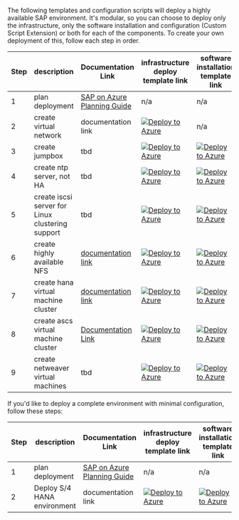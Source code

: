 The following templates and configuration scripts will deploy a highly available SAP environment.  It's modular, so you can choose to deploy only the infrastructure, only the software installation and configuration (Custom Script Extension) or both for each of the components. To create your own deployment of this, follow each step in order. 

Step | description | Documentation Link | infrastructure deploy template link | software installation template link
---- | ----------- | ------------------ | ------------- | -----------------------------------
1 | plan deployment | [SAP on Azure Planning Guide](https://docs.microsoft.com/en-us/azure/virtual-machines/workloads/sap/get-started) | n/a |  n/a 
2 | create virtual network | documentation link | [![Deploy to Azure](http://azuredeploy.net/deploybutton.png)](https://portal.azure.com/#create/Microsoft.Template/uri/https%3A%2F%2Fraw.githubusercontent.com%2FAzureCAT-GSI%2FHana-Test-Deploy%2Fmaster%2Fvnet.json) | n/a
3 | create jumpbox | tbd  | [![Deploy to Azure](http://azuredeploy.net/deploybutton.png)](https://portal.azure.com/#create/Microsoft.Template/uri/https%3A%2F%2Fraw.githubusercontent.com%2FAzureCAT-GSI%2FHana-Test-Deploy%2Fmaster%2FVms%2Fhanajumpbox.json) | [![Deploy to Azure](http://azuredeploy.net/deploybutton.png)](https://portal.azure.com/#create/Microsoft.Template/uri/https%3A%2F%2Fraw.githubusercontent.com%2FAzureCAT-GSI%2FHana-Test-Deploy%2Fmaster%2FVms%2Fhanajumpbox_sw.json)
4 | create ntp server, not HA | tbd | [![Deploy to Azure](http://azuredeploy.net/deploybutton.png)](https://portal.azure.com/#create/Microsoft.Template/uri/https%3A%2F%2Fraw.githubusercontent.com%2FAzureCAT-GSI%2FHana-Test-Deploy%2Fmaster%2Fsap-ntp-server%2Fntpserver-infra.json) | [![Deploy to Azure](http://azuredeploy.net/deploybutton.png)](https://portal.azure.com/#create/Microsoft.Template/uri/https%3A%2F%2Fraw.githubusercontent.com%2FAzureCAT-GSI%2FHana-Test-Deploy%2Fmaster%2Fsap-ntp-server%2Fntpserver-sw.json)
5 | create iscsi server for Linux clustering support | tbd | [![Deploy to Azure](http://azuredeploy.net/deploybutton.png)](https://portal.azure.com/#create/Microsoft.Template/uri/https%3A%2F%2Fraw.githubusercontent.com%2FAzureCAT-GSI%2FHana-Test-Deploy%2Fmaster%2Fsap-iscsi-server%2Fiscsiserver-infra.json) | [![Deploy to Azure](http://azuredeploy.net/deploybutton.png)](https://portal.azure.com/#create/Microsoft.Template/uri/https%3A%2F%2Fraw.githubusercontent.com%2FAzureCAT-GSI%2FHana-Test-Deploy%2Fmaster%2Fsap-iscsi-server%2Fiscsiserver-sw.json)
6 | create highly available NFS | [documentation link](https://docs.microsoft.com/en-us/azure/virtual-machines/workloads/sap/high-availability-guide-suse-nfs)  | [![Deploy to Azure](http://azuredeploy.net/deploybutton.png)](https://portal.azure.com/#create/Microsoft.Template/uri/https%3A%2F%2Fraw.githubusercontent.com%2FAzureCAT-GSI%2FHana-Test-Deploy%2Fmaster%2Fsap-nfs-service%2Fazuredeploy-nfs-infra.json) | [![Deploy to Azure](http://azuredeploy.net/deploybutton.png)](https://portal.azure.com/#create/Microsoft.Template/uri/https%3A%2F%2Fraw.githubusercontent.com%2FAzureCAT-GSI%2FHana-Test-Deploy%2Fmaster%2Fsap-nfs-service%2Fazuredeploy-nfs-sw.json)
7 | create hana virtual machine cluster | [documentation link](https://docs.microsoft.com/en-us/azure/virtual-machines/workloads/sap/sap-hana-high-availability) |  [![Deploy to Azure](http://azuredeploy.net/deploybutton.png)](https://portal.azure.com/#create/Microsoft.Template/uri/https%3A%2F%2Fraw.githubusercontent.com%2FAzureCAT-GSI%2FHana-Test-Deploy%2Fmaster%2Fsap-hana-cluster%2Fazuredeploy-hsr-infra.json) |  [![Deploy to Azure](http://azuredeploy.net/deploybutton.png)](https://portal.azure.com/#create/Microsoft.Template/uri/https%3A%2F%2Fraw.githubusercontent.com%2FAzureCAT-GSI%2FHana-Test-Deploy%2Fmaster%2Fsap-hana-cluster%2Fazuredeploy-hsr-sw.json)
8 | create ascs virtual machine cluster | [ Documentation Link ](https://docs.microsoft.com/en-us/azure/virtual-machines/workloads/sap/high-availability-guide-suse) | [![Deploy to Azure](http://azuredeploy.net/deploybutton.png)](https://raw.githubusercontent.com/Azure/azure-quickstart-templates/master/sap-3-tier-marketplace-image-multi-sid-xscs-md/azuredeploy.json) | [![Deploy to Azure](http://azuredeploy.net/deploybutton.png)](https://raw.githubusercontent.com/AzureCAT-GSI/Hana-Test-Deploy/master/underconst.md)
9 | create netweaver virtual machines | tbd | [![Deploy to Azure](http://azuredeploy.net/deploybutton.png)](https://portal.azure.com/#create/Microsoft.Template/uri/https%3A%2F%2Fraw.githubusercontent.com%2FAzureCAT-GSI%2FHana-Test-Deploy%2Fmaster%2Fsap-netweaver-server%2Fazuredeploy-nw-infra.json)  | [![Deploy to Azure](http://azuredeploy.net/deploybutton.png)](https://portal.azure.com/#create/Microsoft.Template/uri/https%3A%2F%2Fraw.githubusercontent.com%2FAzureCAT-GSI%2FHana-Test-Deploy%2Fmaster%2Fsap-netweaver-server%2Fazuredeploy-nw-sw.json)

If you'd like to deploy a complete environment with minimal configuration, follow these steps:

Step | description | Documentation Link | infrastructure deploy template link | software installation template link
---- | ----------- | ------------------ | ------------- | -----------------------------------
1 | plan deployment | [SAP on Azure Planning Guide](https://docs.microsoft.com/en-us/azure/virtual-machines/workloads/sap/get-started) | n/a |  n/a 
2 | Deploy S/4 HANA environment | documentation link | [![Deploy to Azure](http://azuredeploy.net/deploybutton.png)](https://portal.azure.com/#create/Microsoft.Template/uri/https%3A%2F%2Fraw.githubusercontent.com%2FAzureCAT-GSI%2FHana-Test-Deploy%2Fmaster%2Fazuredeploy-full.json) | [![Deploy to Azure](http://azuredeploy.net/deploybutton.png)](https://raw.githubusercontent.com/AzureCAT-GSI/Hana-Test-Deploy/master/underconst.md)




